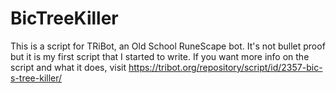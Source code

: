 # BicTreeKiller

This is a script for TRiBot, an Old School RuneScape bot. It's not bullet proof but it is my first script that I started to write. If you want more info on the script and what it does, visit https://tribot.org/repository/script/id/2357-bic-s-tree-killer/
